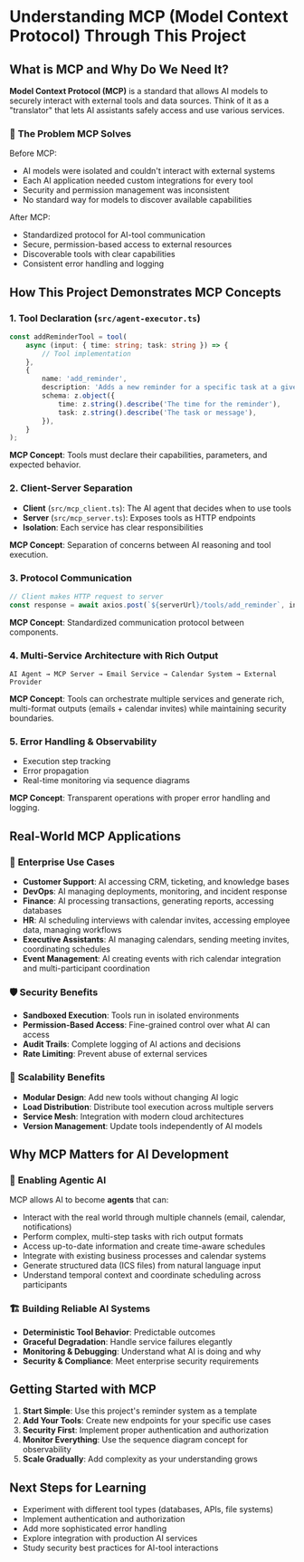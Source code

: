 # Understanding MCP (Model Context Protocol) Through This Project

## What is MCP and Why Do We Need It?

**Model Context Protocol (MCP)** is a standard that allows AI models to securely interact with external tools and data sources. Think of it as a "translator" that lets AI assistants safely access and use various services.

### 🤔 **The Problem MCP Solves**

Before MCP:
- AI models were isolated and couldn't interact with external systems
- Each AI application needed custom integrations for every tool
- Security and permission management was inconsistent
- No standard way for models to discover available capabilities

After MCP:
- Standardized protocol for AI-tool communication
- Secure, permission-based access to external resources
- Discoverable tools with clear capabilities
- Consistent error handling and logging

## How This Project Demonstrates MCP Concepts

### 1. **Tool Declaration** (`src/agent-executor.ts`)
```typescript
const addReminderTool = tool(
    async (input: { time: string; task: string }) => {
        // Tool implementation
    },
    {
        name: 'add_reminder',
        description: 'Adds a new reminder for a specific task at a given time.',
        schema: z.object({
            time: z.string().describe('The time for the reminder'),
            task: z.string().describe('The task or message'),
        }),
    }
);
```
**MCP Concept**: Tools must declare their capabilities, parameters, and expected behavior.

### 2. **Client-Server Separation** 
- **Client** (`src/mcp_client.ts`): The AI agent that decides when to use tools
- **Server** (`src/mcp_server.ts`): Exposes tools as HTTP endpoints
- **Isolation**: Each service has clear responsibilities

**MCP Concept**: Separation of concerns between AI reasoning and tool execution.

### 3. **Protocol Communication**
```typescript
// Client makes HTTP request to server
const response = await axios.post(`${serverUrl}/tools/add_reminder`, input);
```
**MCP Concept**: Standardized communication protocol between components.

### 4. **Multi-Service Architecture with Rich Output**
```
AI Agent → MCP Server → Email Service → Calendar System → External Provider
```
**MCP Concept**: Tools can orchestrate multiple services and generate rich, multi-format outputs (emails + calendar invites) while maintaining security boundaries.

### 5. **Error Handling & Observability**
- Execution step tracking
- Error propagation
- Real-time monitoring via sequence diagrams

**MCP Concept**: Transparent operations with proper error handling and logging.

## Real-World MCP Applications

### 🏢 **Enterprise Use Cases**
- **Customer Support**: AI accessing CRM, ticketing, and knowledge bases
- **DevOps**: AI managing deployments, monitoring, and incident response
- **Finance**: AI processing transactions, generating reports, accessing databases
- **HR**: AI scheduling interviews with calendar invites, accessing employee data, managing workflows
- **Executive Assistants**: AI managing calendars, sending meeting invites, coordinating schedules
- **Event Management**: AI creating events with rich calendar integration and multi-participant coordination

### 🛡️ **Security Benefits**
- **Sandboxed Execution**: Tools run in isolated environments
- **Permission-Based Access**: Fine-grained control over what AI can access
- **Audit Trails**: Complete logging of AI actions and decisions
- **Rate Limiting**: Prevent abuse of external services

### 🔄 **Scalability Benefits**
- **Modular Design**: Add new tools without changing AI logic
- **Load Distribution**: Distribute tool execution across multiple servers
- **Service Mesh**: Integration with modern cloud architectures
- **Version Management**: Update tools independently of AI models

## Why MCP Matters for AI Development

### 🚀 **Enabling Agentic AI**
MCP allows AI to become **agents** that can:
- Interact with the real world through multiple channels (email, calendar, notifications)
- Perform complex, multi-step tasks with rich output formats
- Access up-to-date information and create time-aware schedules
- Integrate with existing business processes and calendar systems
- Generate structured data (ICS files) from natural language input
- Understand temporal context and coordinate scheduling across participants

### 🏗️ **Building Reliable AI Systems**
- **Deterministic Tool Behavior**: Predictable outcomes
- **Graceful Degradation**: Handle service failures elegantly
- **Monitoring & Debugging**: Understand what AI is doing and why
- **Security & Compliance**: Meet enterprise security requirements

## Getting Started with MCP

1. **Start Simple**: Use this project's reminder system as a template
2. **Add Your Tools**: Create new endpoints for your specific use cases
3. **Security First**: Implement proper authentication and authorization
4. **Monitor Everything**: Use the sequence diagram concept for observability
5. **Scale Gradually**: Add complexity as your understanding grows

## Next Steps for Learning

- Experiment with different tool types (databases, APIs, file systems)
- Implement authentication and authorization
- Add more sophisticated error handling
- Explore integration with production AI services
- Study security best practices for AI-tool interactions
